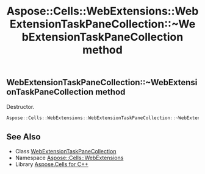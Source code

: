 ﻿---
title: Aspose::Cells::WebExtensions::WebExtensionTaskPaneCollection::~WebExtensionTaskPaneCollection method
linktitle: ~WebExtensionTaskPaneCollection
second_title: Aspose.Cells for C++ API Reference
description: 'Aspose::Cells::WebExtensions::WebExtensionTaskPaneCollection::~WebExtensionTaskPaneCollection method. Destructor in C++.'
type: docs
weight: 200
url: /cpp/aspose.cells.webextensions/webextensiontaskpanecollection/~webextensiontaskpanecollection/
---
## WebExtensionTaskPaneCollection::~WebExtensionTaskPaneCollection method


Destructor.

```cpp
Aspose::Cells::WebExtensions::WebExtensionTaskPaneCollection::~WebExtensionTaskPaneCollection()
```

## See Also

* Class [WebExtensionTaskPaneCollection](../)
* Namespace [Aspose::Cells::WebExtensions](../../)
* Library [Aspose.Cells for C++](../../../)
